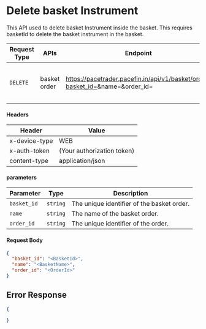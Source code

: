 # Delete basket Instrument
This API used to delete basket Instrument inside the basket. This requires basketId to delete the basket instrument in the basket.

| Request Type | APIs    | Endpoint                               | Description                     |
|-------------- | ------- | -------------------------------------- | --------------------------------- |
| `DELETE`       | basket order | https://pacetrader.pacefin.in/api/v1/basket/order?basket_id=<BasketId>&name=<BasketName>&order_id=<OrderId> | Delete an instrument from a basket order |

#### Headers
| Header | Value |
|-------------- | ------- |
| x-device-type | WEB |
| x-auth-token | (Your authorization token) |
| content-type | application/json |

#### parameters
| Parameter | Type | Description |
|-------------- | ------- | ------- |
| `basket_id` | `string` | The unique identifier of the basket order.|
| `name` | `string` | The name of the basket order.|
| `order_id` | `string` | The unique identifier of the order.|



#### Request Body
```json
{
  "basket_id": "<BasketId>",
  "name": "<BasketName>",
  "order_id": "<OrderId>"
}
```

## Error Response
```json
{
  
}
```